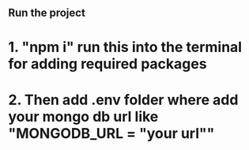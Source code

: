 ## Run the project 

# 1. "npm i" run this into the terminal for adding required packages
# 2. Then add .env folder where add your mongo db url like "MONGODB_URL = "your url""